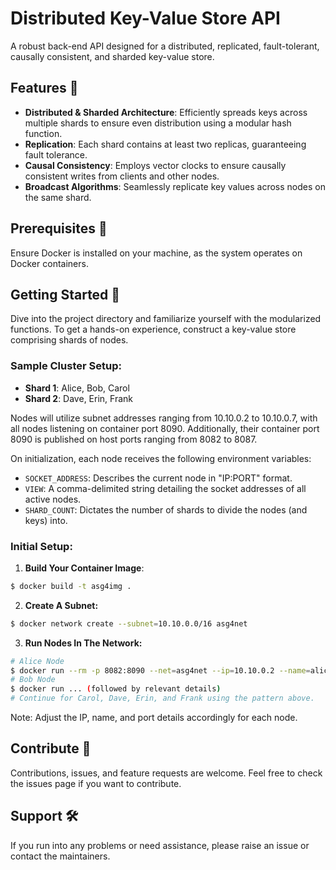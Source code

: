 
# Distributed Key-Value Store API

A robust back-end API designed for a distributed, replicated, fault-tolerant, causally consistent, and sharded key-value store.

## Features 🌟
- **Distributed & Sharded Architecture**: Efficiently spreads keys across multiple shards to ensure even distribution using a modular hash function.
- **Replication**: Each shard contains at least two replicas, guaranteeing fault tolerance.
- **Causal Consistency**: Employs vector clocks to ensure causally consistent writes from clients and other nodes.
- **Broadcast Algorithms**: Seamlessly replicate key values across nodes on the same shard.

## Prerequisites 📝
Ensure Docker is installed on your machine, as the system operates on Docker containers.

## Getting Started 🚀
Dive into the project directory and familiarize yourself with the modularized functions. To get a hands-on experience, construct a key-value store comprising shards of nodes.

### Sample Cluster Setup:
- **Shard 1**: Alice, Bob, Carol
- **Shard 2**: Dave, Erin, Frank

Nodes will utilize subnet addresses ranging from 10.10.0.2 to 10.10.0.7, with all nodes listening on container port 8090. Additionally, their container port 8090 is published on host ports ranging from 8082 to 8087. 

On initialization, each node receives the following environment variables:
- `SOCKET_ADDRESS`: Describes the current node in "IP:PORT" format.
- `VIEW`: A comma-delimited string detailing the socket addresses of all active nodes.
- `SHARD_COUNT`: Dictates the number of shards to divide the nodes (and keys) into.

### Initial Setup:
1. **Build Your Container Image**:
```bash
$ docker build -t asg4img .
```
2. **Create A Subnet:**
```bash
$ docker network create --subnet=10.10.0.0/16 asg4net
```
3. **Run Nodes In The Network:**
```bash
# Alice Node
$ docker run --rm -p 8082:8090 --net=asg4net --ip=10.10.0.2 --name=alice -e SHARD_COUNT=2 -e SOCKET_ADDRESS=10.10.0.2:8090 -e VIEW=10.10.0.2:8090,10.10.0.3:8090,...,10.10.0.7:8090 asg4img
# Bob Node
$ docker run ... (followed by relevant details)
# Continue for Carol, Dave, Erin, and Frank using the pattern above.
```
Note: Adjust the IP, name, and port details accordingly for each node.

## Contribute 🤝
Contributions, issues, and feature requests are welcome. Feel free to check the issues page if you want to contribute.

## Support 🛠️
If you run into any problems or need assistance, please raise an issue or contact the maintainers.

